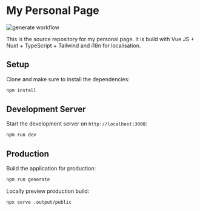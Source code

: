 # My Personal Page

![generate workflow](https://github.com/liamLatour/liamlatour.github.io/blob/main/.github/workflows/generate.yml/badge.svg)

This is the source repository for my personal page. It is build with Vue JS + Nuxt + TypeScript + Tailwind and i18n for localisation.

## Setup

Clone and make sure to install the dependencies:

```bash
npm install
```

## Development Server

Start the development server on `http://localhost:3000`:

```bash
npm run dev
```

## Production

Build the application for production:

```bash
npm run generate
```

Locally preview production build:

```bash
npx serve .output/public
```
